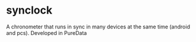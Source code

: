 # synclock
A chronometer that runs in sync in many devices at the same time (android and pcs). Developed in PureData
